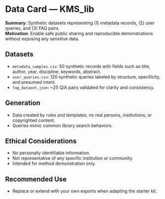 # Data Card — KMS_lib

**Summary**: Synthetic datasets representing (1) metadata records, (2) user queries, and (3) FAQ pairs.  
**Motivation**: Enable safe public sharing and reproducible demonstrations without exposing any sensitive data.

## Datasets
- `metadata_samples.csv`: 50 synthetic records with fields such as title, author, year, discipline, keywords, abstract.
- `user_queries.csv`: 120 synthetic queries labeled by structure, specificity, and presumed intent.
- `faq_dataset.json`: ~25 Q/A pairs validated for clarity and consistency.

## Generation
- Data created by rules and templates; no real persons, institutions, or copyrighted content.
- Queries mimic common library search behaviors.

## Ethical Considerations
- No personally identifiable information.
- Not representative of any specific institution or community.
- Intended for method demonstration only.

## Recommended Use
- Replace or extend with your own exports when adapting the starter kit.
